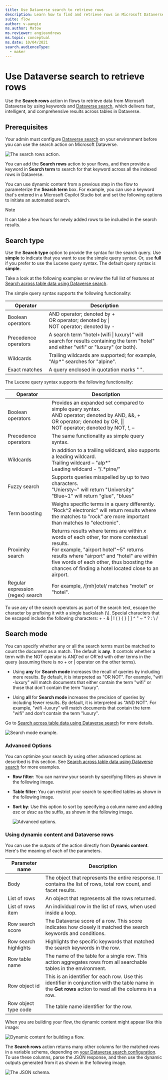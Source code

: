 ```yaml
---
title: Use Dataverse search to retrieve rows
description: Learn how to find and retrieve rows in Microsoft Dataverse by using the search rows action with flows.
suite: flow
author: v-aangie
ms.author: Matow
ms.reviewer: angieandrews
ms.topic: conceptual
ms.date: 10/04/2021
search.audienceType: 
  - maker
---
```


# Use Dataverse search to retrieve rows

Use the **Search rows** action in flows to retrieve data from Microsoft Dataverse by using keywords and [Dataverse search](/power-platform/admin/configure-relevance-search-organization#what-is-relevance-search), which delivers fast, intelligent, and comprehensive results across tables in Dataverse.

## Prerequisites

Your admin must configure [Dataverse search](/power-platform/admin/configure-relevance-search-organization) on your environment before you can use the search action on Microsoft Dataverse.

![The search rows action.](../media/search-row/3f253e0b3de8d320be884b3f503ba33c.png "The search rows action")

You can add the **Search rows** action to your flows, and then provide a keyword in **Search term** to search for that keyword across all the indexed rows in Dataverse.

You can use dynamic content from a previous step in the flow to parameterize the **Search term** box. For example, you can use a keyword that's entered in a Microsoft Copilot Studio bot and set the following options to initiate an automated search.

> [!NOTE]
> It can take a few hours for newly added rows to be included in the search results.

## Search type

Use the **Search type** option to provide the syntax for the search query. Use **simple** to indicate that you want to use the simple query syntax. Or, use **full** if you prefer to use the Lucene query syntax. The default query syntax is **simple**.

Take a look at the following examples or review the full list of features at [Search across table data using Dataverse search](/powerapps/developer/data-platform/webapi/relevance-search).

<!--Todo ![](../media/search-row/8d7cf1f6a3e6bfa4ea34c8c0e4938368.png) -->

The simple query syntax supports the following functionality:

|Operator|Description|
|---------|-----------|
|Boolean operators| AND operator; denoted by + </br>OR operator; denoted by \|</br>NOT operator; denoted by -
| Precedence operators | A search term "hotel+(wifi \| luxury)" will search for results containing the term "hotel" and either "wifi" or "luxury" (or both). |
| Wildcards            | Trailing wildcards are supported; for example, "Alp\*" searches for "alpine".                                                        |
| Exact matches        | A query enclosed in quotation marks " ".                                                                                            |

The Lucene query syntax supports the following functionality:

|Operator|Description|
|---------|-----------|
|Boolean operators| Provides an expanded set compared to simple query syntax. </br> AND operator; denoted by AND, &&, + </br>OR operator; denoted by OR, \|\|</br>NOT operator; denoted by NOT, !, – |
| Precedence operators              | The same functionality as simple query syntax.                       |
| Wildcards                         | In addition to a trailing wildcard, also supports a leading wildcard.</br>Trailing wildcard – "alp*"</br>Leading wildcard - “/.*pine/”                                 |
| Fuzzy search                      | Supports queries misspelled by up to two characters. </br>"Uniersty~" will return "University"</br>"Blue~1" will return "glue", "blues"                                            |
| Term boosting                     | Weighs specific terms in a query differently. </br>"Rock\^2 electronic" will return results where the matches to "rock" are more important than matches to "electronic".                                            |
| Proximity search                  | Returns results where terms are within *x* words of each other, for more contextual results. </br>For example, "airport hotel"\~5" returns results where "airport" and "hotel" are within five words of each other, thus boosting the chances of finding a hotel located close to an airport.      |
| Regular expression (regex) search | For example, /[mh]otel/ matches "motel" or "hotel".   |

To use any of the search operators as part of the search text, escape the character by prefixing it with a single backslash (\\). Special characters that
be escaped include the following characters: + - & \| ! ( ) { } [ ] \^ " \~ \* ? : \\
/

## Search mode

You can specify whether any or all the search terms must be matched to count the document as a match. The default is **any**. It controls whether a term with the NOT operator is AND'ed or OR'ed with other terms in the query (assuming there is no + or \| operator on the other terms).

- Using **any** for **Search mode** increases the recall of queries by including more results. By default, it is interpreted as "OR NOT". For example, "wifi -luxury" will match documents that either contain the term "wifi" or those that don't contain the term "luxury".

- Using **all** for **Search mode** increases the precision of queries by including fewer results. By default, it is interpreted as "AND NOT". For example, "wifi -luxury" will match documents that contain the term "wifi" and don't contain the term "luxury".

Go to [Search across table data using Dataverse search](/powerapps/developer/data-platform/webapi/relevance-search#searchtype-simple--full-optional) for more details.

![Search mode example.](../media/search-row/5cf2cbc541a35bf55d424e7c39da8f58.png "Search mode example")

### Advanced Options

You can optimize your search by using other advanced options as described is this section.
See [Search across table data using Dataverse search](/powerapps/developer/data-platform/webapi/relevance-search) for more examples.

- **Row filter**: You can narrow your search by specifying filters as shown in the following image.

- **Table filter**: You can restrict your search to specified tables as shown in the following image.

- **Sort by**: Use this option to sort by specifying a column name and adding *asc* or *desc* as the suffix, as shown in the following image.

    ![Advanced options.](../media/search-row/21831a3d3abca6833ef5801956faa3de.png "Advanced options")

### Using dynamic content and Dataverse rows

You can use the outputs of the action directly from **Dynamic content**. Here's the meaning of each of the parameters.

|Parameter name|Description|
|--------------|-----------|
Body|The object that represents the entire response. It contains the list of rows, total row count, and facet results.
List of rows|An object that represents all the rows returned.
List of rows item|An individual row in the list of rows, when used inside a loop.
Row search score|The Dataverse score of a row. This score indicates how closely it matched the search keywords and conditions.
Row search highlights|Highlights the specific keywords that matched the search keywords in the row.
Row table name|The name of the table for a single row. This action aggregates rows from all searchable tables in the environment.
Row object id|This is an identifier for each row. Use this identifier in conjunction with the table name in the **Get rows** action to read all the columns in a row.
Row object type code|The table name identifier for the row.

When you are building your flow, the dynamic content might appear like this image:

![Dynamic content for building a flow.](../media/search-row/76ba9f15dd4b08b4c051621de4ea1451.png "Dynamic content for building a flow")

The **Search rows** action returns many other columns for the matched rows in a variable schema, depending on [your Dataverse search configuration](/power-platform/admin/configure-relevance-search-organization).
To use these columns, parse the JSON response, and then use the dynamic outputs generated from it as shown in the following image.

![The JSON schema.](../media/search-row/ae83fc6dbb96a2300f3e9142bfc85586.png "The JSON schema")
